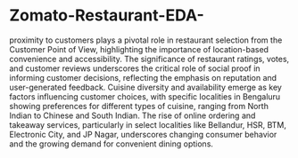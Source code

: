 # Zomato-Restaurant-EDA-
proximity to customers plays a pivotal role in restaurant selection from the Customer Point of View, highlighting the importance of location-based convenience and accessibility.
The significance of restaurant ratings, votes, and customer reviews underscores the critical role of social proof in informing customer decisions, reflecting the emphasis on reputation and user-generated feedback.
Cuisine diversity and availability emerge as key factors influencing customer choices, with specific localities in Bengaluru showing preferences for different types of cuisine, ranging from North Indian to Chinese and South Indian.
The rise of online ordering and takeaway services, particularly in select localities like Bellandur, HSR, BTM, Electronic City, and JP Nagar, underscores changing consumer behavior and the growing demand for convenient dining options.



